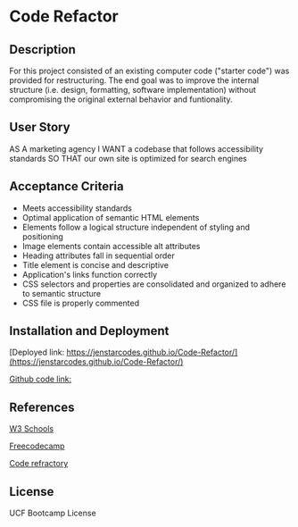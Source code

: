 # **Code Refactor**

## **Description**

 For this project consisted of an existing computer code ("starter code") was provided for restructuring. The end goal was to improve the internal structure (i.e. design, formatting, software implementation) without compromising the original external behavior and funtionality.

## **User Story**

AS A marketing agency
I WANT a codebase that follows accessibility standards
SO THAT our own site is optimized for search engines

## **Acceptance Criteria**
* Meets accessibility standards
* Optimal application of semantic HTML elements
* Elements follow a logical structure independent of styling and positioning
* Image elements contain accessible alt attributes
* Heading attributes fall in sequential order
* Title element is concise and descriptive
* Application's links function correctly
* CSS selectors and properties are consolidated and organized to adhere to semantic structure
* CSS file is properly commented

## **Installation and Deployment**

[Deployed link: https://jenstarcodes.github.io/Code-Refactor/](https://jenstarcodes.github.io/Code-Refactor/)


[Github code link:](https://github.com/Jenstarcodes/Code-Refactor)

## **References**

[W3 Schools](https://www.w3schools.com/)

[Freecodecamp](https://www.freecodecamp.org/)

[Code refractory](https://en.wikipedia.org/wiki/Code_refactoring)

## **License**

UCF Bootcamp License